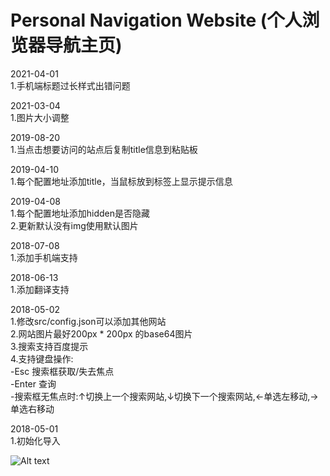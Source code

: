 # Personal Navigation Website (个人浏览器导航主页)

2021-04-01<br/>
1.手机端标题过长样式出错问题<br/>

2021-03-04<br/>
1.图片大小调整<br/>

2019-08-20<br/>
1.当点击想要访问的站点后复制title信息到粘贴板<br/>

2019-04-10<br/> 
 1.每个配置地址添加title，当鼠标放到标签上显示提示信息<br/>
 
2019-04-08<br/> 
 1.每个配置地址添加hidden是否隐藏<br/>
 2.更新默认没有img使用默认图片<br/>
 
2018-07-08<br/> 
 1.添加手机端支持<br/> 

2018-06-13<br/> 
 1.添加翻译支持<br/> 
 
2018-05-02<br /> 
1.修改src/config.json可以添加其他网站<br/> 
2.网站图片最好200px * 200px 的base64图片<br/> 
3.搜索支持百度提示<br/> 
4.支持键盘操作:<br/> 
   -Esc 搜索框获取/失去焦点<br/> 
   -Enter 查询<br/> 
   -搜索框无焦点时:↑切换上一个搜索网站,↓切换下一个搜索网站,←单选左移动,→单选右移动<br/> 
   
2018-05-01<br/>
 1.初始化导入<br/> 

![Alt text](https://github.com/minquiers/home/blob/master/src/images/demo.png)
